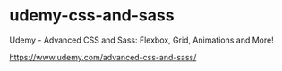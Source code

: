 # udemy-css-and-sass

Udemy - Advanced CSS and Sass: Flexbox, Grid, Animations and More!

https://www.udemy.com/advanced-css-and-sass/
